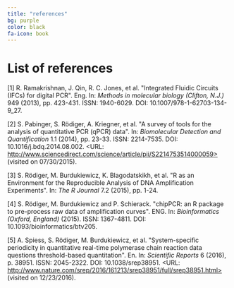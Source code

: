 ```yaml
---
title: "references"
bg: purple
color: black
fa-icon: book
---
```


# List of references
[1] R. Ramakrishnan, J. Qin, R. C. Jones, et al. "Integrated
Fluidic Circuits (IFCs) for digital PCR". Eng. In: _Methods in
molecular biology (Clifton, N.J.)_ 949 (2013), pp. 423-431. ISSN:
1940-6029. DOI: 10.1007/978-1-62703-134-9_27.

[2] S. Pabinger, S. Rödiger, A. Kriegner, et al. "A survey of
tools for the analysis of quantitative PCR (qPCR) data". In:
_Biomolecular Detection and Quantification_ 1.1 (2014), pp. 23-33.
ISSN: 2214-7535. DOI: 10.1016/j.bdq.2014.08.002. <URL:
http://www.sciencedirect.com/science/article/pii/S2214753514000059>
(visited on 07/30/2015).

[3] S. Rödiger, M. Burdukiewicz, K. Blagodatskikh, et al. "R as an
Environment for the Reproducible Analysis of DNA Amplification
Experiments". In: _The R Journal_ 7.2 (2015), pp. 1-24.

[4] S. Rödiger, M. Burdukiewicz and P. Schierack. "chipPCR: an R
package to pre-process raw data of amplification curves". ENG. In:
_Bioinformatics (Oxford, England)_ (2015). ISSN: 1367-4811. DOI:
10.1093/bioinformatics/btv205.

[5] A. Spiess, S. Rödiger, M. Burdukiewicz, et al.
"System-specific periodicity in quantitative real-time polymerase
chain reaction data questions threshold-based quantitation". En.
In: _Scientific Reports_ 6 (2016), p. 38951. ISSN: 2045-2322. DOI:
10.1038/srep38951. <URL:
http://www.nature.com/srep/2016/161213/srep38951/full/srep38951.html>
(visited on 12/23/2016).


